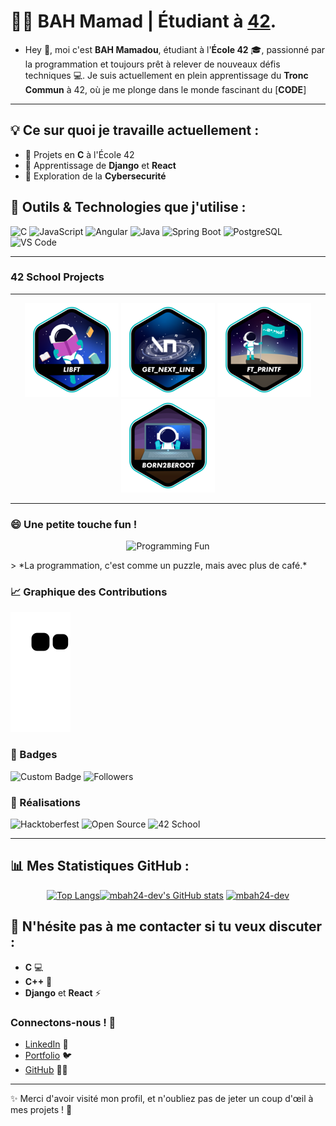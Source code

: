 # 👨‍💻 BAH Mamad | Étudiant à [**42**](https://www.42.fr/).

- Hey 👋, moi c'est **BAH Mamadou**, étudiant à l'**École 42** 🎓, passionné par la programmation et toujours prêt à relever de nouveaux défis techniques 💻. Je suis actuellement en plein
apprentissage du **Tronc Commun** à 42, où je me plonge dans le monde fascinant du [**CODE**]
---

## 💡 Ce sur quoi je travaille actuellement :
- 🔧 Projets en **C** à l'École 42
- 🌱 Apprentissage de **Django** et **React**
- 🧠 Exploration de la **Cybersecurité**

## 🚀 Outils & Technologies que j'utilise :
<p align="left">
  <img src="https://cdn.jsdelivr.net/gh/devicons/devicon/icons/c/c-original.svg" alt="C" width="40" height="40" title="C"/> 
  <img src="https://cdn.jsdelivr.net/gh/devicons/devicon/icons/javascript/javascript-original.svg" alt="JavaScript" width="40" height="40" title="JavaScript"/>
  <img src="https://cdn.jsdelivr.net/gh/devicons/devicon/icons/angular/angular-original.svg" alt="Angular" width="40" height="40" title="Angular"/>
  <img src="https://cdn.jsdelivr.net/gh/devicons/devicon/icons/java/java-original.svg" alt="Java" width="40" height="40" title="Java"/>
  <img src="https://cdn.jsdelivr.net/gh/devicons/devicon/icons/spring/spring-original.svg" alt="Spring Boot" width="40" height="40" title="Spring Boot"/>
  <img src="https://cdn.jsdelivr.net/gh/devicons/devicon/icons/postgresql/postgresql-original.svg" alt="PostgreSQL" width="40" height="40" title="PostgreSQL"/>
  <img src="https://cdn.jsdelivr.net/gh/devicons/devicon/icons/vscode/vscode-original.svg" alt="VS Code" width="40" height="40" title="VS Code"/>
</p>

  
---
### 42 School Projects
---
<div align="center">

<a href="https://github.com/mbah24-dev/libft">![42 Badge](https://github.com/mbah24-dev/mbah24-dev/blob/main/42_badges/libfte.png)</a>
<a href="https://github.com/mbah24-dev/get_next_line">![42 Badge](https://github.com/mbah24-dev/mbah24-dev/blob/main/42_badges/get_next_linee.png)</a>
<a href="https://github.com/mbah24-dev/ft_printf">![42 Badge](https://github.com/mbah24-dev/mbah24-dev/blob/main/42_badges/ft_printfe.png)</a>
<a href="https://github.com/mbah24-dev/Born2beroot">![42 Badge](https://github.com/mbah24-dev/mbah24-dev/blob/main/42_badges/born2beroote.png)</a>
</div>

---
### 😄 Une petite touche fun !

<p align="center">
  <img src="https://media.giphy.com/media/3o6ZsYm5P38NvriRDi/giphy.gif" width="400" alt="Programming Fun" />
</p>
> *La programmation, c'est comme un puzzle, mais avec plus de café.*

### 📈 Graphique des Contributions
![Snake Game](https://github.com/mbah24-dev/mbah24-dev/blob/output/github-contribution-grid-snake2.svg)

### 🚩 Badges
![Custom Badge](https://img.shields.io/badge/42-AlwaysLearning-green?style=for-the-badge&logo=42)
![Followers](https://img.shields.io/github/followers/mbah24-dev?style=social)

### 🌟 Réalisations
![Hacktoberfest](https://img.shields.io/badge/Hacktoberfest-2023-orange?style=for-the-badge)
![Open Source](https://img.shields.io/badge/Open%20Source-Enthusiast-brightgreen?style=for-the-badge)
![42 School](https://img.shields.io/badge/42-Cadet-blue?style=for-the-badge)


---

## 📊 Mes Statistiques GitHub :
<div align="center">

[![Top Langs](https://github-readme-stats.vercel.app/api/top-langs/?username=mbah24-dev&hide=java,html,css&layout=compact&theme=radical&hide_title=false)](https://github.com/anuraghazra/github-readme-stats)[![mbah24-dev's GitHub stats](https://github-readme-stats.vercel.app/api?username=mbah24-dev&theme=radical&show_icons=true&hide_rank=true&hide=issues&hide_title=true)](https://github.com/anuraghazra/github-readme-stats)
<a href="https://github.com/mbah24-dev">
  <img height="200" src="https://github-readme-streak-stats.herokuapp.com/?user=mbah24-dev&theme=tokyonight" alt="mbah24-dev" />
</a>
</div>



## 🤔 N'hésite pas à me contacter si tu veux discuter :
- **C** 💻
- **C++** 🔧
- **Django** et **React** ⚡

### Connectons-nous ! 🤝

- [LinkedIn](https://www.linkedin.com/in/mamadou-bah-047979219/) 🔗
- [Portfolio](https://bahAli21.github.io/BAHMamadou) 🐦
- [GitHub](https://github.com/mbah24-dev) 👨‍💻

---

✨ Merci d'avoir visité mon profil, et n'oubliez pas de jeter un coup d'œil à mes projets ! 🚀


<!---
mbah42/mbah42 is a ✨ special ✨ repository because its `README.md` (this file) appears on your GitHub profile.
You can click the Preview link to take a look at your changes.
--->
